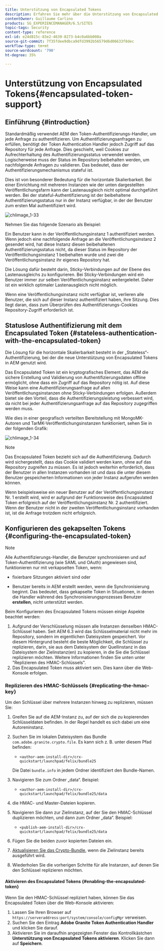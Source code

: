 ```yaml
---
title: Unterstützung von Encapsulated Tokens
description: Erfahren Sie mehr über die Unterstützung von Encapsulated Token in AEM.
contentOwner: Guillaume Carlino
products: SG_EXPERIENCEMANAGER/6.5/SITES
topic-tags: Security
content-type: reference
exl-id: e24d815c-83e2-4639-8273-b4c0a6bb008a
source-git-commit: 7f35fdee9dbca9dfd3992b56579d6d06633f8dec
workflow-type: tm+mt
source-wordcount: '790'
ht-degree: 35%

---
```


# Unterstützung von Encapsulated Tokens{#encapsulated-token-support}

## Einführung {#introduction}

Standardmäßig verwendet AEM den Token-Authentifizierungs-Handler, um jede Anfrage zu authentifizieren. Um Authentifizierungsanfragen zu erfüllen, benötigt der Token Authentication Handler jedoch Zugriff auf das Repository für jede Anfrage. Dies geschieht, weil Cookies zur Aufrechterhaltung des Authentifizierungsstatus verwendet werden. Logischerweise muss der Status im Repository beibehalten werden, um nachfolgende Anfragen zu validieren. Das bedeutet, dass der Authentifizierungsmechanismus stateful ist.

Dies ist von besonderer Bedeutung für die horizontale Skalierbarkeit. Bei einer Einrichtung mit mehreren Instanzen wie der unten dargestellten Veröffentlichungsfarm kann der Lastenausgleich nicht optimal durchgeführt werden. Bei der stateful-Authentifizierung ist der beibehaltene Authentifizierungsstatus nur in der Instanz verfügbar, in der der Benutzer zum ersten Mal authentifiziert wird.

![chlimage_1-33](assets/chlimage_1-33a.png)

Nehmen Sie das folgende Szenario als Beispiel:

Ein Benutzer kann in der Veröffentlichungsinstanz 1 authentifiziert werden. Wenn jedoch eine nachfolgende Anfrage an die Veröffentlichungsinstanz 2 gesendet wird, hat diese Instanz diesen beibehaltenen Authentifizierungsstatus nicht, da dieser Status im Repository der Veröffentlichungsinstanz 1 beibehalten wurde und zwei die Veröffentlichungsinstanz ihr eigenes Repository hat.

Die Lösung dafür besteht darin, Sticky-Verbindungen auf der Ebene des Lastenausgleichs zu konfigurieren. Bei Sticky-Verbindungen wird ein Benutzer immer zur selben Veröffentlichungsinstanz weitergeleitet. Daher ist ein wirklich optimaler Lastenausgleich nicht möglich.

Wenn eine Veröffentlichungsinstanz nicht verfügbar ist, verlieren alle Benutzer, die sich auf dieser Instanz authentifiziert haben, ihre Sitzung. Dies liegt daran, dass zum Überprüfen des Authentifizierungs-Cookies Repository-Zugriff erforderlich ist.

## Statuslose Authentifizierung mit dem Encapsulated Token {#stateless-authentication-with-the-encapsulated-token}

Die Lösung für die horizontale Skalierbarkeit besteht in der „Stateless“-Authentifizierung, bei der die neue Unterstützung von Encapsulated Tokens in AEM genutzt wird.

Das Encapsulated Token ist ein kryptografisches Element, das AEM die sichere Erstellung und Validierung von Authentifizierungsdaten offline ermöglicht, ohne dass ein Zugriff auf das Repository nötig ist. Auf diese Weise kann eine Authentifizierungsanfrage auf allen Veröffentlichungsinstanzen ohne Sticky-Verbindungen erfolgen. Außerdem bietet sie den Vorteil, dass die Authentifizierungsleistung verbessert wird, da nicht bei jeder Authentifizierungsanfrage auf das Repository zugegriffen werden muss.

Wie dies in einer geografisch verteilten Bereitstellung mit MongoMK-Autoren und TarMK-Veröffentlichungsinstanzen funktioniert, sehen Sie in der folgenden Grafik:

![chlimage_1-34](assets/chlimage_1-34a.png)

>[!NOTE]
>
>Das Encapsulated Token bezieht sich auf die Authentifizierung. Dadurch wird sichergestellt, dass das Cookie validiert werden kann, ohne auf das Repository zugreifen zu müssen. Es ist jedoch weiterhin erforderlich, dass der Benutzer in allen Instanzen vorhanden ist und dass die unter diesem Benutzer gespeicherten Informationen von jeder Instanz aufgerufen werden können.
>
>Wenn beispielsweise ein neuer Benutzer auf der Veröffentlichungsinstanz Nr. 1 erstellt wird, wird er aufgrund der Funktionsweise des Encapsulated Token erfolgreich auf der Veröffentlichungsinstanz Nr. 2 authentifiziert. Wenn der Benutzer nicht in der zweiten Veröffentlichungsinstanz vorhanden ist, ist die Anfrage trotzdem nicht erfolgreich.
>

## Konfigurieren des gekapselten Tokens {#configuring-the-encapsulated-token}

>[!NOTE]
>Alle Authentifizierungs-Handler, die Benutzer synchronisieren und auf Token-Authentifizierung (wie SAML und OAuth) angewiesen sind, funktionieren nur mit verkapselten Token, wenn:
>
>* fixierbare Sitzungen aktiviert sind oder
>
>* Benutzer bereits in AEM erstellt werden, wenn die Synchronisierung beginnt. Das bedeutet, dass gekapselte Token in Situationen, in denen die Handler während des Synchronisierungsprozesses Benutzer **erstellen**, nicht unterstützt werden.

Beim Konfigurieren des Encapsulated Tokens müssen einige Aspekte beachtet werden:

1. Aufgrund der Verschlüsselung müssen alle Instanzen denselben HMAC-Schlüssel haben. Seit AEM 6.3 wird das Schlüsselmaterial nicht mehr im Repository, sondern im eigentlichen Dateisystem gespeichert. Vor diesem Hintergrund besteht die beste Möglichkeit, die Schlüssel zu replizieren, darin, sie aus dem Dateisystem der Quellinstanz in das Dateisystem der Zielinstanz(en) zu kopieren, in die Sie die Schlüssel replizieren möchten. Weitere Informationen finden Sie unten unter &quot;Replizieren des HMAC-Schlüssels&quot;.
1. Das Encapsulated Token muss aktiviert sein. Dies kann über die Web-Konsole erfolgen.

### Replizieren des HMAC-Schlüssels {#replicating-the-hmac-key}

Um den Schlüssel über mehrere Instanzen hinweg zu replizieren, müssen Sie:

1. Greifen Sie auf die AEM-Instanz zu, auf der sich die zu kopierenden Schlüsseldaten befinden. In der Regel handelt es sich dabei um eine Autoreninstanz.
1. Suchen Sie im lokalen Dateisystem das Bundle `com.adobe.granite.crypto.file`. Es kann sich z. B. unter diesem Pfad befinden:

   * `<author-aem-install-dir>/crx-quickstart/launchpad/felix/bundle25`

   Die Datei `bundle.info` in jedem Ordner identifiziert den Bundle-Namen.

1. Navigieren Sie zum Ordner „data“. Beispiel:

   * `<author-aem-install-dir>/crx-quickstart/launchpad/felix/bundle25/data`

1. die HMAC- und Master-Dateien kopieren.
1. Navigieren Sie dann zur Zielinstanz, auf der Sie den HMAC-Schlüssel duplizieren möchten, und dann zum Ordner „data“. Beispiel:

   * `<publish-aem-install-dir>/crx-quickstart/launchpad/felix/bundle25/data`

1. Fügen Sie die beiden zuvor kopierten Dateien ein.
1. [Aktualisieren Sie das Crypto-Bundle](/help/communities/deploy-communities.md#refresh-the-granite-crypto-bundle), wenn die Zielinstanz bereits ausgeführt wird.

1. Wiederholen Sie die vorherigen Schritte für alle Instanzen, auf denen Sie den Schlüssel replizieren möchten.

#### Aktivieren des Encapsulated Tokens {#enabling-the-encapsulated-token}

Wenn Sie den HMAC-Schlüssel repliziert haben, können Sie das Encapsulated Token über die Web-Konsole aktivieren:

1. Lassen Sie Ihren Browser auf `https://serveraddress:port/system/console/configMgr` verweisen.
1. Suchen Sie den Eintrag **Adobe Granite Token Authentication Handler** und klicken Sie darauf.
1. Aktivieren Sie im daraufhin angezeigten Fenster das Kontrollkästchen **Unterstützung von Encapsulated Tokens aktivieren**. Klicken Sie dann auf **Speichern**.

